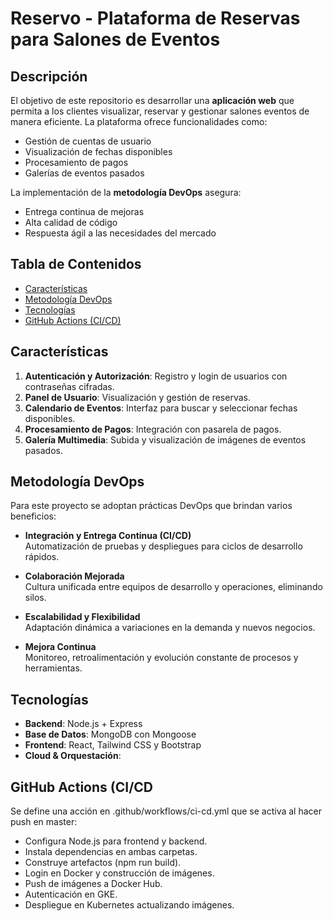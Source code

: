 # Reservo - Plataforma de Reservas para Salones de Eventos

## Descripción
El objetivo de este repositorio es desarrollar una **aplicación web** que permita a los clientes visualizar, reservar y gestionar salones eventos de manera eficiente. La plataforma ofrece funcionalidades como:

- Gestión de cuentas de usuario
- Visualización de fechas disponibles
- Procesamiento de pagos
- Galerías de eventos pasados

La implementación de la **metodología DevOps** asegura:

- Entrega continua de mejoras
- Alta calidad de código
- Respuesta ágil a las necesidades del mercado

## Tabla de Contenidos
- [Características](#caracteristicas)
- [Metodología DevOps](#metodologia-devops)
- [Tecnologías](#tecnologias)
- [GitHub Actions (CI/CD)](#github-actions-cicd)

## Características <a name="caracteristicas"></a>

1. **Autenticación y Autorización**: Registro y login de usuarios con contraseñas cifradas.
2. **Panel de Usuario**: Visualización y gestión de reservas.
3. **Calendario de Eventos**: Interfaz para buscar y seleccionar fechas disponibles.
4. **Procesamiento de Pagos**: Integración con pasarela de pagos.
5. **Galería Multimedia**: Subida y visualización de imágenes de eventos pasados.

## Metodología DevOps <a name="metodologia-devops"></a>

Para este proyecto se adoptan prácticas DevOps que brindan varios beneficios:

- **Integración y Entrega Continua (CI/CD)**  
  Automatización de pruebas y despliegues para ciclos de desarrollo rápidos.

- **Colaboración Mejorada**  
  Cultura unificada entre equipos de desarrollo y operaciones, eliminando silos.

- **Escalabilidad y Flexibilidad**  
  Adaptación dinámica a variaciones en la demanda y nuevos negocios.

- **Mejora Continua**  
  Monitoreo, retroalimentación y evolución constante de procesos y herramientas.

## Tecnologías <a name="tecnologias"></a>

- **Backend**: Node.js + Express
- **Base de Datos**: MongoDB con Mongoose
- **Frontend**: React, Tailwind CSS y Bootstrap
- **Cloud & Orquestación**: 

## GitHub Actions (CI/CD <a name="github-actions-cicd"></a>
Se define una acción en .github/workflows/ci-cd.yml que se activa al hacer push en master:

- Configura Node.js para frontend y backend.
- Instala dependencias en ambas carpetas.
- Construye artefactos (npm run build).
- Login en Docker y construcción de imágenes.
- Push de imágenes a Docker Hub.
- Autenticación en GKE.
- Despliegue en Kubernetes actualizando imágenes.
